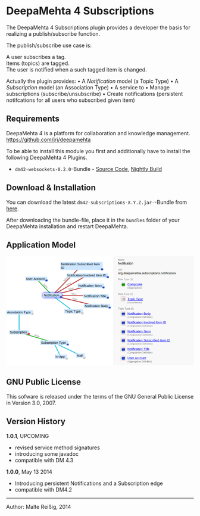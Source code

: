 
# DeepaMehta 4 Subscriptions

The DeepaMehta 4 Subscriptions plugin provides a developer the basis for realizing a publish/subscribe function.

The publish/subscribe use case is:

A user subscribes a tag.  
Items (topics) are tagged.  
The user is notified when a such tagged item is changed.  

Actually the plugin provides:
• A *Notification* model (a Topic Type)
• A *Subscription* model (an Association Type)
• A service to
   • Manage subscriptions (subscribe/unsubscribe)
   • Create notifications (persistent notifcations for all users who subscribed given item)


## Requirements

DeepaMehta 4 is a platform for collaboration and knowledge management.
https://github.com/jri/deepamehta

To be able to install this module you first and additionally have to install the following DeepaMehta 4 Plugins.

* `dm42-websockets-0.2.0`-Bundle - [Source Code](https://github.com/jri/dm4-websockets), [Nightly Build](http://download.deepamehta.de/nightly/)

## Download & Installation

You can download the latest `dm42-subscriptions-X.Y.Z.jar-`-Bundle from [here](http://download.deepamehta.de/nightly/).

After downloading the bundle-file, place it in the `bundles` folder of your DeepaMehta installation and restart DeepaMehta.

## Application Model

![Screenshot of Subscription Application Model in DM, Selected TopicType Notification](/subscription_model_doc.png)

## GNU Public License

This sofware is released under the terms of the GNU General Public License in Version 3.0, 2007.

## Version History

**1.0.1**, UPCOMING
- revised service method signatures
- introducing some javadoc
- compatible with DM 4.3

**1.0.0**, May 13 2014
- Introducing persistent Notifications and a Subscription edge
- compatible with DM4.2

--------------------------
Author: Malte Reißig, 2014

